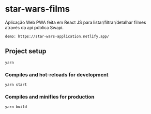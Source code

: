 # star-wars-films
Aplicação Web PWA feita em React JS para listar/filtrar/detalhar filmes através da api pública Swapi. 
```
demo: https://star-wars-application.netlify.app/
```


## Project setup
```
yarn
```

### Compiles and hot-reloads for development
```
yarn start
```

### Compiles and minifies for production
```
yarn build
```
